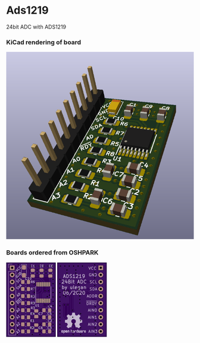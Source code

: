 # Ads1219
24bit ADC with ADS1219
### KiCad rendering of board
![kicad rendering](/hardware/ads1219.png)
### Boards ordered from OSHPARK
![top](/hardware/boardTop.png "Top view") ![bottom](/hardware/boardBottom.png "Bottom view")


